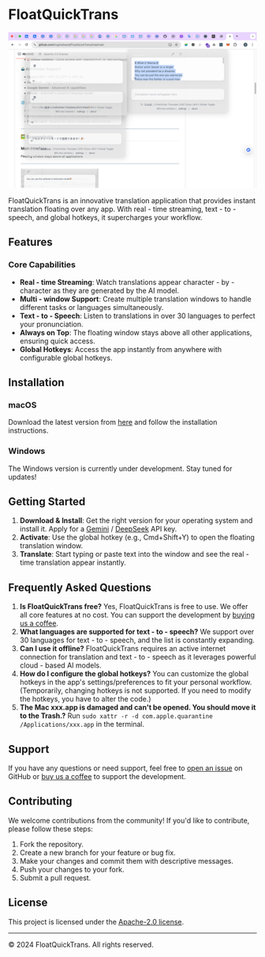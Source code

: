 # FloatQuickTrans

![FloatQuickTrans Logo](https://github.com/hughedward/FloatQuickTrans/blob/main/imgs/image-20250717153112790.png?raw=true)

FloatQuickTrans is an innovative translation application that provides instant translation floating over any app. With real - time streaming, text - to - speech, and global hotkeys, it supercharges your workflow.

## Features

### Core Capabilities
- **Real - time Streaming**: Watch translations appear character - by - character as they are generated by the AI model.
- **Multi - window Support**: Create multiple translation windows to handle different tasks or languages simultaneously.
- **Text - to - Speech**: Listen to translations in over 30 languages to perfect your pronunciation.
- **Always on Top**: The floating window stays above all other applications, ensuring quick access.
- **Global Hotkeys**: Access the app instantly from anywhere with configurable global hotkeys.

## Installation

### macOS
Download the latest version from [here](https://github.com/hughedward/FloatQuickTrans/releases/download/0.0.13/FloatQuickTrans-0.0.13.dmg) and follow the installation instructions.

### Windows
The Windows version is currently under development. Stay tuned for updates!

## Getting Started
1. **Download & Install**: Get the right version for your operating system and install it. Apply for a [Gemini](https://aistudio.google.com/app/apikey) / [DeepSeek](https://platform.deepseek.com/usage) API key.
2. **Activate**: Use the global hotkey (e.g., Cmd+Shift+Y) to open the floating translation window.
3. **Translate**: Start typing or paste text into the window and see the real - time translation appear instantly.

## Frequently Asked Questions
1. **Is FloatQuickTrans free?**
   Yes, FloatQuickTrans is free to use. We offer all core features at no cost. You can support the development by [buying us a coffee](https://www.buymeacoffee.com/hughedward).
2. **What languages are supported for text - to - speech?**
   We support over 30 languages for text - to - speech, and the list is constantly expanding.
3. **Can I use it offline?**
   FloatQuickTrans requires an active internet connection for translation and text - to - speech as it leverages powerful cloud - based AI models.
4. **How do I configure the global hotkeys?**
   You can customize the global hotkeys in the app's settings/preferences to fit your personal workflow. (Temporarily, changing hotkeys is not supported. If you need to modify the hotkeys, you have to alter the code.)
5. **The Mac xxx.app is damaged and can't be opened. You should move it to the Trash.?**
   Run `sudo xattr -r -d com.apple.quarantine /Applications/xxx.app` in the terminal.

## Support
If you have any questions or need support, feel free to [open an issue](https://github.com/hughedward/FloatQuickTrans/issues) on GitHub or [buy us a coffee](https://www.buymeacoffee.com/hughedward) to support the development.

## Contributing
We welcome contributions from the community! If you'd like to contribute, please follow these steps:
1. Fork the repository.
2. Create a new branch for your feature or bug fix.
3. Make your changes and commit them with descriptive messages.
4. Push your changes to your fork.
5. Submit a pull request.

## License
This project is licensed under the [Apache-2.0 license](LICENSE).

---
© 2024 FloatQuickTrans. All rights reserved.

